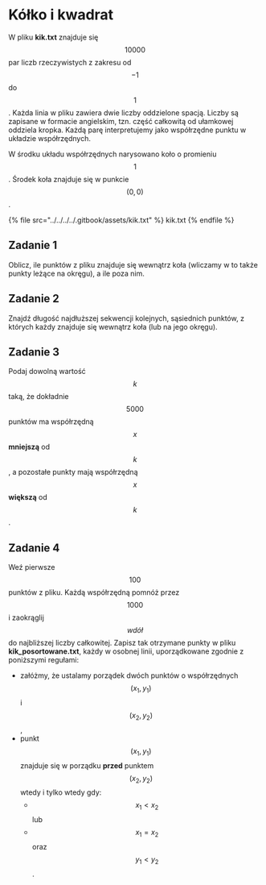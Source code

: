 # Kółko i kwadrat

W pliku **kik.txt** znajduje się $$10000$$ par liczb rzeczywistych z zakresu od $$-1$$ do $$1$$. Każda linia w pliku zawiera dwie liczby oddzielone spacją. Liczby są zapisane w formacie angielskim, tzn. część całkowitą od ułamkowej oddziela kropka. Każdą parę interpretujemy jako współrzędne punktu w układzie współrzędnych.

W środku układu współrzędnych narysowano koło o promieniu $$1$$. Środek koła znajduje się w punkcie $$(0,0)$$.

{% file src="../../../../.gitbook/assets/kik.txt" %}
kik.txt
{% endfile %}

## Zadanie 1

Oblicz, ile punktów z pliku znajduje się wewnątrz koła (wliczamy w to także punkty leżące na okręgu), a ile poza nim.

## Zadanie 2

Znajdź długość najdłuższej sekwencji kolejnych, sąsiednich punktów, z których każdy znajduje się wewnątrz koła (lub na jego okręgu).

## Zadanie 3

Podaj dowolną wartość $$k$$ taką, że dokładnie $$5000$$ punktów ma współrzędną $$x$$ **mniejszą** od $$k$$, a pozostałe punkty mają współrzędną $$x$$ **większą** od $$k$$.

## Zadanie 4

Weź pierwsze $$100$$ punktów z pliku. Każdą współrzędną pomnóż przez $$1000$$ i zaokrąglij $$w dół$$ do najbliższej liczby całkowitej. Zapisz tak otrzymane punkty w pliku **kik_posortowane.txt**, każdy w osobnej linii, uporządkowane zgodnie z poniższymi regułami:

- załóżmy, że ustalamy porządek dwóch punktów o współrzędnych $$(x_1,y_1)$$ i $$(x_2,y_2)$$,
- punkt $$(x_1,y_1)$$ znajduje się w porządku **przed** punktem $$(x_2,y_2)$$ wtedy i tylko wtedy gdy:
  - $$x_1<x_2$$ lub
  - $$x_1=x_2$$ oraz $$y_1<y_2$$.
